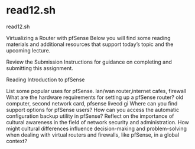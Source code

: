 # read12.sh
read12.sh

Virtualizing a Router with pfSense
Below you will find some reading materials and additional resources that support today’s topic and the upcoming lecture.

Review the Submission Instructions for guidance on completing and submitting this assignment.

Reading
Introduction to pfSense

List some popular uses for pfSense. lan/wan router,internet cafes, firewall
What are the hardware requirements for setting up a pfSense router? old computer, second network card, pfsense livecd gi
Where can you find support options for pfSense users?
How can you access the automatic configuration backup utility in pfSense?
Reflect on the importance of cultural awareness in the field of network security and administration. How might cultural differences influence decision-making and problem-solving when dealing with virtual routers and firewalls, like pfSense, in a global context?
